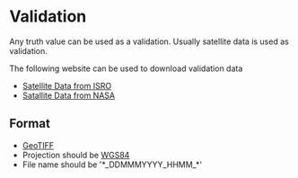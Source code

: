 # Validation

Any truth value can be used as a validation. Usually satellite data is used as validation.

The following website can be used to download validation data

- [Satellite Data from ISRO](https://www.mosdac.gov.in/)
- [Satallite Data from NASA](https://earthdata.nasa.gov/earth-observation-data/find-data)

## Format

- [GeoTIFF](https://en.wikipedia.org/wiki/Geographic_coordinate_system#Geographic_coordinate_systems)
- Projection should be [WGS84](https://en.wikipedia.org/wiki/World_Geodetic_System)
- File name should be '\*\_DDMMMYYYY_HHMM\_\*'
